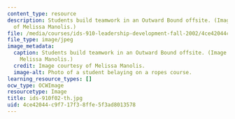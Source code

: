 ```yaml
---
content_type: resource
description: Students build teamwork in an Outward Bound offsite. (Image courtesy
  of Melissa Manolis.)
file: /media/courses/ids-910-leadership-development-fall-2002/4ce42044c9f717f38ffe5f3ad8013578_ids-910f02-th.jpg
file_type: image/jpeg
image_metadata:
  caption: Students build teamwork in an Outward Bound offsite. (Image courtesy of
    Melissa Manolis.)
  credit: Image courtesy of Melissa Manolis.
  image-alt: Photo of a student belaying on a ropes course.
learning_resource_types: []
ocw_type: OCWImage
resourcetype: Image
title: ids-910f02-th.jpg
uid: 4ce42044-c9f7-17f3-8ffe-5f3ad8013578
---
```

